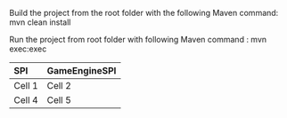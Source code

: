 Build the project from the root folder with the following Maven command:
mvn clean install

Run the project from root folder with following Maven command :
mvn exec:exec


| SPI    | GameEngineSPI |
|:-------|---------------|
| Cell 1 | Cell 2        |
| Cell 4 | Cell 5        |
